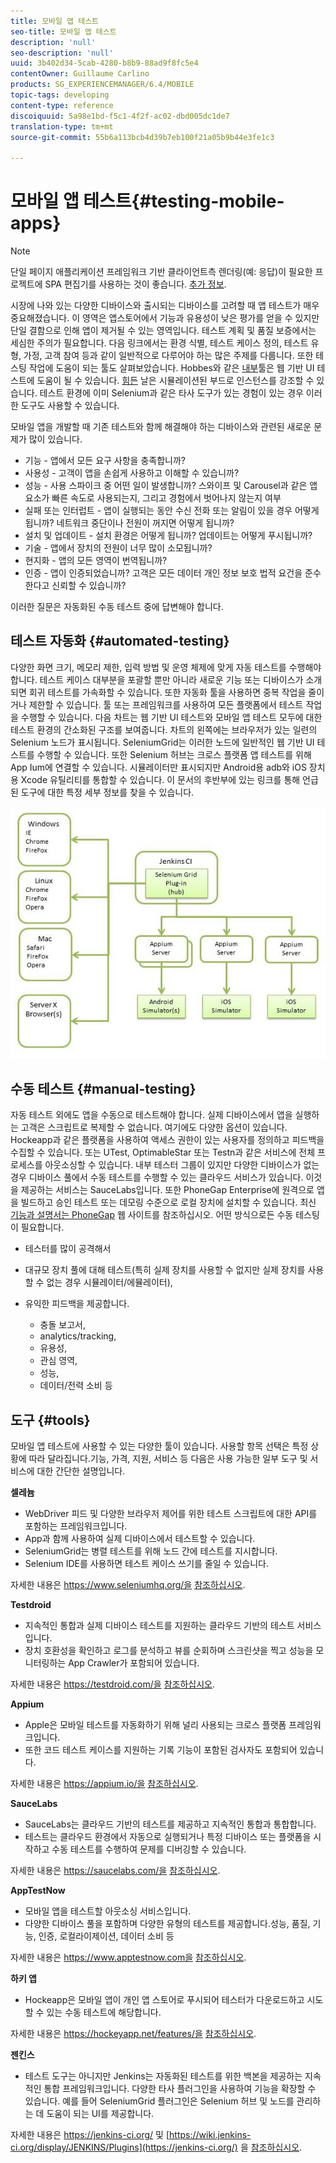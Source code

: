 ```yaml
---
title: 모바일 앱 테스트
seo-title: 모바일 앱 테스트
description: 'null'
seo-description: 'null'
uuid: 3b402d34-5cab-4280-b8b9-88ad9f8fc5e4
contentOwner: Guillaume Carlino
products: SG_EXPERIENCEMANAGER/6.4/MOBILE
topic-tags: developing
content-type: reference
discoiquuid: 5a98e1bd-f5c1-4f2f-ac02-dbd005dc1de7
translation-type: tm+mt
source-git-commit: 55b6a113bcb4d39b7eb100f21a05b9b44e3fe1c3

---
```



# 모바일 앱 테스트{#testing-mobile-apps}

>[!NOTE]
>
>단일 페이지 애플리케이션 프레임워크 기반 클라이언트측 렌더링(예: 응답)이 필요한 프로젝트에 SPA 편집기를 사용하는 것이 좋습니다. [추가 정보](/help/sites-developing/spa-overview.md).

시장에 나와 있는 다양한 디바이스와 출시되는 디바이스를 고려할 때 앱 테스트가 매우 중요해졌습니다. 이 영역은 앱스토어에서 기능과 유용성이 낮은 평가를 얻을 수 있지만 단일 결함으로 인해 앱이 제거될 수 있는 영역입니다. 테스트 계획 및 품질 보증에서는 세심한 주의가 필요합니다. 다음 링크에서는 환경 식별, 테스트 케이스 정의, 테스트 유형, 가정, 고객 참여 등과 같이 일반적으로 다루어야 하는 많은 주제를 다룹니다. 또한 테스팅 작업에 도움이 되는 툴도 살펴보았습니다. Hobbes와 같은 [내부](/help/sites-developing/hobbes.md)툴은 웹 기반 UI 테스트에 도움이 될 수 있습니다. [힘든](/help/sites-developing/tough-day.md) 날은 시뮬레이션된 부드로 인스턴스를 강조할 수 있습니다. 테스트 환경에 이미 Selenium과 같은 타사 도구가 있는 경험이 있는 경우 이러한 도구도 사용할 수 있습니다.

모바일 앱을 개발할 때 기존 테스트와 함께 해결해야 하는 디바이스와 관련된 새로운 문제가 많이 있습니다.

* 기능 - 앱에서 모든 요구 사항을 충족합니까?
* 사용성 - 고객이 앱을 손쉽게 사용하고 이해할 수 있습니까?
* 성능 - 사용 스파이크 중 어떤 일이 발생합니까? 스와이프 및 Carousel과 같은 앱 요소가 빠른 속도로 사용되는지, 그리고 경험에서 벗어나지 않는지 여부
* 실패 또는 인터럽트 - 앱이 실행되는 동안 수신 전화 또는 알림이 있을 경우 어떻게 됩니까? 네트워크 중단이나 전원이 꺼지면 어떻게 됩니까?
* 설치 및 업데이트 - 설치 환경은 어떻게 됩니까? 업데이트는 어떻게 푸시됩니까?
* 기술 - 앱에서 장치의 전원이 너무 많이 소모됩니까?
* 현지화 - 앱의 모든 영역이 번역됩니까?
* 인증 - 앱이 인증되었습니까? 고객은 모든 데이터 개인 정보 보호 법적 요건을 준수한다고 신뢰할 수 있습니까?

이러한 질문은 자동화된 수동 테스트 중에 답변해야 합니다.

## 테스트 자동화 {#automated-testing}

다양한 화면 크기, 메모리 제한, 입력 방법 및 운영 체제에 맞게 자동 테스트를 수행해야 합니다. 테스트 케이스 대부분을 포괄할 뿐만 아니라 새로운 기능 또는 디바이스가 소개되면 회귀 테스트를 가속화할 수 있습니다. 또한 자동화 툴을 사용하면 중복 작업을 줄이거나 제한할 수 있습니다. 툴 또는 프레임워크를 사용하여 모든 플랫폼에서 테스트 작업을 수행할 수 있습니다. 다음 차트는 웹 기반 UI 테스트와 모바일 앱 테스트 모두에 대한 테스트 환경의 간소화된 구조를 보여줍니다. 차트의 왼쪽에는 브라우저가 있는 일련의 Selenium 노드가 표시됩니다. SeleniumGrid는 이러한 노드에 일반적인 웹 기반 UI 테스트를 수행할 수 있습니다. 또한 Selenium 허브는 크로스 플랫폼 앱 테스트를 위해 App Ium에 연결할 수 있습니다. 시뮬레이터만 표시되지만 Android용 adb와 iOS 장치용 Xcode 유틸리티를 통합할 수 있습니다. 이 문서의 후반부에 있는 링크를 통해 언급된 도구에 대한 특정 세부 정보를 찾을 수 있습니다.

![chlimage_1](assets/chlimage_1.jpeg)

## 수동 테스트 {#manual-testing}

자동 테스트 외에도 앱을 수동으로 테스트해야 합니다. 실제 디바이스에서 앱을 실행하는 고객은 스크립트로 복제할 수 없습니다. 여기에도 다양한 옵션이 있습니다. Hockeapp과 같은 플랫폼을 사용하여 액세스 권한이 있는 사용자를 정의하고 피드백을 수집할 수 있습니다. 또는 UTest, OptimableStar 또는 Testn과 같은 서비스에 전체 프로세스를 아웃소싱할 수 있습니다. 내부 테스터 그룹이 있지만 다양한 디바이스가 없는 경우 디바이스 풀에서 수동 테스트를 수행할 수 있는 클라우드 서비스가 있습니다. 이것을 제공하는 서비스는 SauceLabs입니다. 또한 PhoneGap Enterprise에 원격으로 앱을 빌드하고 승인 테스트 또는 데모링 수준으로 로컬 장치에 설치할 수 있습니다. 최신 [기능과 설명서는 PhoneGap](https://phonegap.com/) 웹 사이트를 참조하십시오. 어떤 방식으로든 수동 테스팅이 필요합니다.

* 테스터를 많이 공격해서
* 대규모 장치 풀에 대해 테스트(특히 실제 장치를 사용할 수 없지만 실제 장치를 사용할 수 없는 경우 시뮬레이터/에뮬레이터),
* 유익한 피드백을 제공합니다.

   * 충돌 보고서,
   * analytics/tracking,
   * 유용성,
   * 관심 영역,
   * 성능,
   * 데이터/전력 소비 등

## 도구 {#tools}

모바일 앱 테스트에 사용할 수 있는 다양한 툴이 있습니다. 사용할 항목 선택은 특정 상황에 따라 달라집니다.기능, 가격, 지원, 서비스 등 다음은 사용 가능한 일부 도구 및 서비스에 대한 간단한 설명입니다.

**셀레늄**

* WebDriver 피드 및 다양한 브라우저 제어를 위한 테스트 스크립트에 대한 API를 포함하는 프레임워크입니다.
* App과 함께 사용하여 실제 디바이스에서 테스트할 수 있습니다.
* SeleniumGrid는 병렬 테스트를 위해 노드 간에 테스트를 지시합니다.
* Selenium IDE를 사용하면 테스트 케이스 쓰기를 줄일 수 있습니다.

자세한 내용은 https://www.seleniumhq.org/을 [참조하십시오](https://www.seleniumhq.org/).

**Testdroid**

* 지속적인 통합과 실제 디바이스 테스트를 지원하는 클라우드 기반의 테스트 서비스입니다.
* 장치 호환성을 확인하고 로그를 분석하고 뷰를 순회하며 스크린샷을 찍고 성능을 모니터링하는 App Crawler가 포함되어 있습니다.

자세한 내용은 https://testdroid.com/을 [참조하십시오](https://testdroid.com/).

**Appium**

* Apple은 모바일 테스트를 자동화하기 위해 널리 사용되는 크로스 플랫폼 프레임워크입니다.
* 또한 코드 테스트 케이스를 지원하는 기록 기능이 포함된 검사자도 포함되어 있습니다.

자세한 내용은 https://appium.io/을 [참조하십시오](https://appium.io/).

**SauceLabs**

* SauceLabs는 클라우드 기반의 테스트를 제공하고 지속적인 통합과 통합합니다.
* 테스트는 클라우드 환경에서 자동으로 실행되거나 특정 디바이스 또는 플랫폼을 시작하고 수동 테스트를 수행하여 문제를 디버깅할 수 있습니다.

자세한 내용은 https://saucelabs.com/을 [참조하십시오](https://saucelabs.com/).

**AppTestNow**

* 모바일 앱을 테스트할 아웃소싱 서비스입니다.
* 다양한 디바이스 풀을 포함하며 다양한 유형의 테스트를 제공합니다.성능, 품질, 기능, 인증, 로컬라이제이션, 데이터 소비 등

자세한 내용은 https://www.apptestnow.com을 [참조하십시오](https://www.apptestnow.com/).

**하키 앱**

* Hockeapp은 모바일 앱이 개인 앱 스토어로 푸시되어 테스터가 다운로드하고 시도할 수 있는 수동 테스트에 해당합니다.

자세한 내용은 https://hockeyapp.net/features/을 [참조하십시오](https://hockeyapp.net/features/).

**젠킨스**

* 테스트 도구는 아니지만 Jenkins는 자동화된 테스트를 위한 백본을 제공하는 지속적인 통합 프레임워크입니다. 다양한 타사 플러그인을 사용하여 기능을 확장할 수 있습니다. 예를 들어 SeleniumGrid 플러그인은 Selenium 허브 및 노드를 관리하는 데 도움이 되는 UI를 제공합니다.

자세한 내용은 https://jenkins-ci.org/ 및 [https://wiki.jenkins-ci.org/display/JENKINS/Plugins](https://jenkins-ci.org/) 을 [참조하십시오](https://wiki.jenkins-ci.org/display/JENKINS/Plugins).
